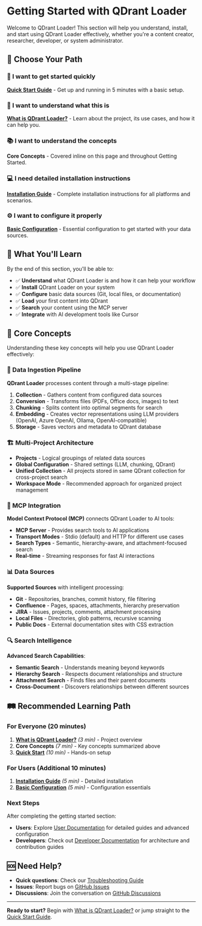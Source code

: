 # Getting Started with QDrant Loader

Welcome to QDrant Loader! This section will help you understand, install, and start using QDrant Loader effectively, whether you're a content creator, researcher, developer, or system administrator.

## 🎯 Choose Your Path

### 🚀 I want to get started quickly

**[Quick Start Guide](./quick-start.md)** - Get up and running in 5 minutes with a basic setup.

### 🤔 I want to understand what this is

**[What is QDrant Loader?](./what-is-qdrant-loader.md)** - Learn about the project, its use cases, and how it can help you.

### 📚 I want to understand the concepts

**Core Concepts** - Covered inline on this page and throughout Getting Started.

### 💻 I need detailed installation instructions

**[Installation Guide](./installation.md)** - Complete installation instructions for all platforms and scenarios.

### ⚙️ I want to configure it properly

**[Basic Configuration](./basic-configuration.md)** - Essential configuration to get started with your data sources.

## 🎯 What You'll Learn

By the end of this section, you'll be able to:

- ✅ **Understand** what QDrant Loader is and how it can help your workflow
- ✅ **Install** QDrant Loader on your system
- ✅ **Configure** basic data sources (Git, local files, or documentation)
- ✅ **Load** your first content into QDrant
- ✅ **Search** your content using the MCP server
- ✅ **Integrate** with AI development tools like Cursor

## 🧠 Core Concepts

Understanding these key concepts will help you use QDrant Loader effectively:

### 🔄 Data Ingestion Pipeline

**QDrant Loader** processes content through a multi-stage pipeline:

1. **Collection** - Gathers content from configured data sources
2. **Conversion** - Transforms files (PDFs, Office docs, images) to text
3. **Chunking** - Splits content into optimal segments for search
4. **Embedding** - Creates vector representations using LLM providers (OpenAI, Azure OpenAI, Ollama, OpenAI-compatible)
5. **Storage** - Saves vectors and metadata to QDrant database

### 🏗️ Multi-Project Architecture

- **Projects** - Logical groupings of related data sources
- **Global Configuration** - Shared settings (LLM, chunking, QDrant)
- **Unified Collection** - All projects stored in same QDrant collection for cross-project search
- **Workspace Mode** - Recommended approach for organized project management

### 🔌 MCP Integration

**Model Context Protocol (MCP)** connects QDrant Loader to AI tools:

- **MCP Server** - Provides search tools to AI applications
- **Transport Modes** - Stdio (default) and HTTP for different use cases
- **Search Types** - Semantic, hierarchy-aware, and attachment-focused search
- **Real-time** - Streaming responses for fast AI interactions

### 📊 Data Sources

**Supported Sources** with intelligent processing:

- **Git** - Repositories, branches, commit history, file filtering
- **Confluence** - Pages, spaces, attachments, hierarchy preservation
- **JIRA** - Issues, projects, comments, attachment processing
- **Local Files** - Directories, glob patterns, recursive scanning
- **Public Docs** - External documentation sites with CSS extraction

### 🔍 Search Intelligence

**Advanced Search Capabilities**:

- **Semantic Search** - Understands meaning beyond keywords
- **Hierarchy Search** - Respects document relationships and structure
- **Attachment Search** - Finds files and their parent documents
- **Cross-Document** - Discovers relationships between different sources

## 🛤️ Recommended Learning Path

### For Everyone (20 minutes)

1. **[What is QDrant Loader?](./what-is-qdrant-loader.md)** *(3 min)* - Project overview
1. **Core Concepts** *(7 min)* - Key concepts summarized above
1. **[Quick Start](./quick-start.md)** *(10 min)* - Hands-on setup

### For Users (Additional 10 minutes)

1. **[Installation Guide](./installation.md)** *(5 min)* - Detailed installation
1. **[Basic Configuration](./basic-configuration.md)** *(5 min)* - Configuration essentials

### Next Steps

After completing the getting started section:

- **Users**: Explore [User Documentation](../users/) for detailed guides and advanced configuration
- **Developers**: Check out [Developer Documentation](../developers/) for architecture and contribution guides

## 🆘 Need Help?

- **Quick questions**: Check our [Troubleshooting Guide](../users/troubleshooting/)
- **Issues**: Report bugs on [GitHub Issues](https://github.com/martin-papy/qdrant-loader/issues)
- **Discussions**: Join the conversation on [GitHub Discussions](https://github.com/martin-papy/qdrant-loader/discussions)

---
**Ready to start?** Begin with [What is QDrant Loader?](./what-is-qdrant-loader.md) or jump straight to the [Quick Start Guide](./quick-start.md).
